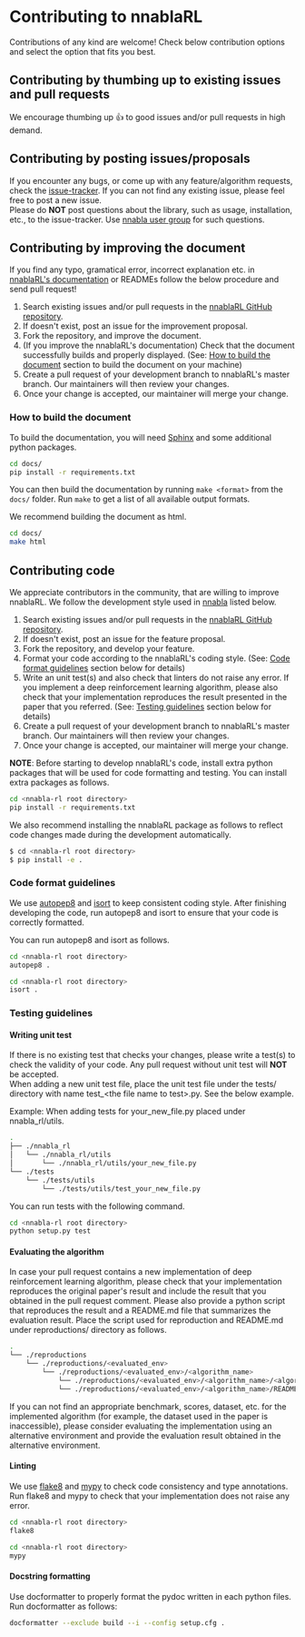 # Contributing to nnablaRL

Contributions of any kind are welcome! Check below contribution options and select the option that fits you best.

## Contributing by thumbing up to existing issues and pull requests

We encourage thumbing up :+1: to good issues and/or pull requests in high demand.

## Contributing by posting issues/proposals

If you encounter any bugs, or come up with any feature/algorithm requests, check the [issue-tracker](https://github.com/sony/nnabla-rl/issues). If you can not find any existing issue, please feel free to post a new issue.  
Please do **NOT** post questions about the library, such as usage, installation, etc., to the issue-tracker. Use [nnabla user group](https://groups.google.com/forum/#!forum/nnabla) for such questions.

## Contributing by improving the document

If you find any typo, gramatical error, incorrect explanation etc. in [nnablaRL's documentation](https://github.com/sony/nnabla-rl/docs) or READMEs follow the below procedure and send pull request!

1. Search existing issues and/or pull requests in the [nnablaRL GitHub repository](https://github.com/sony/nnabla-rl).
2. If doesn't exist, post an issue for the improvement proposal.
3. Fork the repository, and improve the document.
4. (If you improve the nnablaRL's documentation) Check that the document successfully builds and properly displayed. (See: [How to build the document](#how-to-build-the-document) section to build the document on your machine)
5. Create a pull request of your development branch to nnablaRL's master branch. Our maintainers will then review your changes.
6. Once your change is accepted, our maintainer will merge your change.

### How to build the document

To build the documentation, you will need [Sphinx](http://www.sphinx-doc.org) and some additional python packages.

```sh
cd docs/
pip install -r requirements.txt
```

You can then build the documentation by running ``make <format>`` from the
``docs/`` folder. Run ``make`` to get a list of all available output formats.

We recommend building the document as html.

```sh
cd docs/
make html
```

## Contributing code

We appreciate contributors in the community, that are willing to improve nnablaRL. We follow the development style used in [nnabla](https://github.com/sony/nnabla) listed below.

1. Search existing issues and/or pull requests in the [nnablaRL GitHub repository](https://github.com/sony/nnabla-rl).
2. If doesn't exist, post an issue for the feature proposal.
3. Fork the repository, and develop your feature.
4. Format your code according to the nnablaRL's coding style. (See: [Code format guidelines](#code-format-guidelines) section below for details)
5. Write an unit test(s) and also check that linters do not raise any error. If you implement a deep reinforcement learning algorithm, please also check that your implementation reproduces the result presented in the paper that you referred. (See: [Testing guidelines](#testing-guidelines) section below for details)
6. Create a pull request of your development branch to nnablaRL's master branch. Our maintainers will then review your changes.
7. Once your change is accepted, our maintainer will merge your change.

**NOTE**: Before starting to develop nnablaRL's code, install extra python packages that will be used for code formatting and testing. You can install extra packages as follows.

```sh
cd <nnabla-rl root directory>
pip install -r requirements.txt
```

We also recommend installing the nnablaRL package as follows to reflect code changes made during the development automatically.

```sh
$ cd <nnabla-rl root directory>
$ pip install -e .
```

### Code format guidelines

We use [autopep8](https://github.com/hhatto/autopep8) and [isort](https://github.com/PyCQA/isort) to keep consistent coding style. After finishing developing the code, run autopep8 and isort to ensure that your code is correctly formatted.

You can run autopep8 and isort as follows.

```sh
cd <nnabla-rl root directory>
autopep8 .
```

```sh
cd <nnabla-rl root directory>
isort .
```

### Testing guidelines

#### Writing unit test

If there is no existing test that checks your changes, please write a test(s) to check the validity of your code. Any pull request without unit test will **NOT** be accepted.  
When adding a new unit test file, place the unit test file under the tests/ directory with name test_\<the file name to test\>.py. See the below example.

Example: When adding tests for your_new_file.py placed under nnabla_rl/utils.

```sh
.
├── ./nnabla_rl
│   └── ./nnabla_rl/utils
│       └── ./nnabla_rl/utils/your_new_file.py
└── ./tests
    └── ./tests/utils
        └── ./tests/utils/test_your_new_file.py
```

You can run tests with the following command.

```sh
cd <nnabla-rl root directory>
python setup.py test
```

#### Evaluating the algorithm

In case your pull request contains a new implementation of deep reinforcement learning algorithm, please check that your implementation reproduces the original paper's result and include the result that you obtained in the pull request comment. Please also provide a python script that reproduces the result and a README.md file that summarizes the evaluation result. Place the script used for reproduction and README.md under reproductions/ directory as follows.


```sh
.
└── ./reproductions
    └── ./reproductions/<evaluated_env>
        └── ./reproductions/<evaluated_env>/<algorithm_name>
            └── ./reproductions/<evaluated_env>/<algorithm_name>/<algorithm_name>_reproduction.py
            └── ./reproductions/<evaluated_env>/<algorithm_name>/README.md
```

If you can not find an appropriate benchmark, scores, dataset, etc. for the implemented algorithm (for example, the dataset used in the paper is inaccessible), please consider evaluating the implementation using an alternative environment and provide the evaluation result obtained in the alternative environment.

#### Linting

We use [flake8](https://gitlab.com/pycqa/flake8) and [mypy](https://github.com/python/mypy) to check code consistency and type annotations. Run flake8 and mypy to check that your implementation does not raise any error.

```sh
cd <nnabla-rl root directory>
flake8
```

```sh
cd <nnabla-rl root directory>
mypy
```

#### Docstring formatting

Use docformatter to properly format the pydoc written in each python files.
Run docformatter as follows:

```sh
docformatter --exclude build --i --config setup.cfg .
```